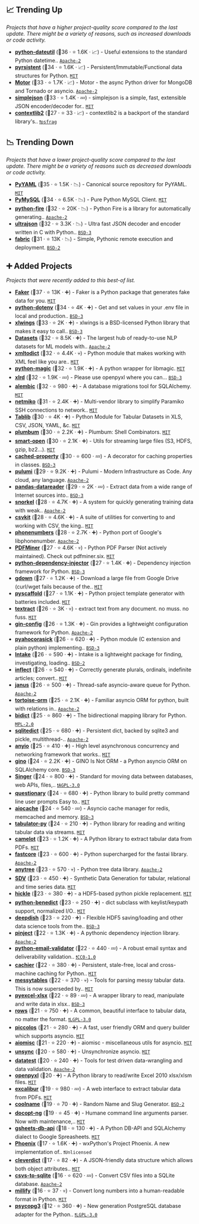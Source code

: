 ## 📈 Trending Up

_Projects that have a higher project-quality score compared to the last update. There might be a variety of reasons, such as increased downloads or code activity._

- <b><a href="https://github.com/dateutil/dateutil">python-dateutil</a></b> (🥇36 ·  ⭐ 1.6K · 📈) - Useful extensions to the standard Python datetime.. <code><a href="http://bit.ly/3nYMfla">Apache-2</a></code>
- <b><a href="https://github.com/tobgu/pyrsistent">pyrsistent</a></b> (🥇34 ·  ⭐ 1.6K · 📈) - Persistent/Immutable/Functional data structures for Python. <code><a href="http://bit.ly/34MBwT8">MIT</a></code>
- <b><a href="https://github.com/mongodb/motor">Motor</a></b> (🥈33 ·  ⭐ 1.7K · 📈) - Motor - the async Python driver for MongoDB and Tornado or asyncio. <code><a href="http://bit.ly/3nYMfla">Apache-2</a></code>
- <b><a href="https://github.com/simplejson/simplejson">simplejson</a></b> (🥈33 ·  ⭐ 1.4K · 💤) - simplejson is a simple, fast, extensible JSON encoder/decoder for.. <code><a href="http://bit.ly/34MBwT8">MIT</a></code>
- <b><a href="https://github.com/jazzband/contextlib2">contextlib2</a></b> (🥉27 ·  ⭐ 33 · 📈) - contextlib2 is a backport of the standard library's.. <code><a href="https://tldrlegal.com/search?q=psfrag">❗️psfrag</a></code>

## 📉 Trending Down

_Projects that have a lower project-quality score compared to the last update. There might be a variety of reasons such as decreased downloads or code activity._

- <b><a href="https://github.com/yaml/pyyaml">PyYAML</a></b> (🥇35 ·  ⭐ 1.5K · 📉) - Canonical source repository for PyYAML. <code><a href="http://bit.ly/34MBwT8">MIT</a></code>
- <b><a href="https://github.com/PyMySQL/PyMySQL">PyMySQL</a></b> (🥈34 ·  ⭐ 6.5K · 📉) - Pure Python MySQL Client. <code><a href="http://bit.ly/34MBwT8">MIT</a></code>
- <b><a href="https://github.com/google/python-fire">python-fire</a></b> (🥈32 ·  ⭐ 20K · 📉) - Python Fire is a library for automatically generating.. <code><a href="http://bit.ly/3nYMfla">Apache-2</a></code>
- <b><a href="https://github.com/ultrajson/ultrajson">ultrajson</a></b> (🥈32 ·  ⭐ 3.3K · 📉) - Ultra fast JSON decoder and encoder written in C with Python.. <code><a href="http://bit.ly/3aKzpTv">BSD-3</a></code>
- <b><a href="https://github.com/fabric/fabric">fabric</a></b> (🥉31 ·  ⭐ 13K · 📉) - Simple, Pythonic remote execution and deployment. <code><a href="http://bit.ly/3rqEWVr">BSD-2</a></code>

## ➕ Added Projects

_Projects that were recently added to this best-of list._

- <b><a href="https://github.com/joke2k/faker">Faker</a></b> (🥇37 ·  ⭐ 13K · ➕) - Faker is a Python package that generates fake data for you. <code><a href="http://bit.ly/34MBwT8">MIT</a></code>
- <b><a href="https://github.com/theskumar/python-dotenv">python-dotenv</a></b> (🥇34 ·  ⭐ 4K · ➕) - Get and set values in your .env file in local and production.. <code><a href="http://bit.ly/3aKzpTv">BSD-3</a></code>
- <b><a href="https://github.com/xlwings/xlwings">xlwings</a></b> (🥇33 ·  ⭐ 2K · ➕) - xlwings is a BSD-licensed Python library that makes it easy to call.. <code><a href="http://bit.ly/3aKzpTv">BSD-3</a></code>
- <b><a href="https://github.com/huggingface/datasets">Datasets</a></b> (🥇32 ·  ⭐ 8.5K · ➕) - The largest hub of ready-to-use NLP datasets for ML models with.. <code><a href="http://bit.ly/3nYMfla">Apache-2</a></code>
- <b><a href="https://github.com/martinblech/xmltodict">xmltodict</a></b> (🥇32 ·  ⭐ 4.4K · 💀) - Python module that makes working with XML feel like you are.. <code><a href="http://bit.ly/34MBwT8">MIT</a></code>
- <b><a href="https://github.com/ahupp/python-magic">python-magic</a></b> (🥇32 ·  ⭐ 1.9K · ➕) - A python wrapper for libmagic. <code><a href="http://bit.ly/34MBwT8">MIT</a></code>
- <b><a href="https://github.com/python-excel/xlrd">xlrd</a></b> (🥇32 ·  ⭐ 1.9K · 💤) - Please use openpyxl where you can... <code><a href="http://bit.ly/3aKzpTv">BSD-3</a></code>
- <b><a href="https://github.com/sqlalchemy/alembic">alembic</a></b> (🥈32 ·  ⭐ 980 · ➕) - A database migrations tool for SQLAlchemy. <code><a href="http://bit.ly/34MBwT8">MIT</a></code>
- <b><a href="https://github.com/ktbyers/netmiko">netmiko</a></b> (🥉31 ·  ⭐ 2.4K · ➕) - Multi-vendor library to simplify Paramiko SSH connections to network.. <code><a href="http://bit.ly/34MBwT8">MIT</a></code>
- <b><a href="https://github.com/jazzband/tablib">Tablib</a></b> (🥈30 ·  ⭐ 4K · ➕) - Python Module for Tabular Datasets in XLS, CSV, JSON, YAML, &c. <code><a href="http://bit.ly/34MBwT8">MIT</a></code>
- <b><a href="https://github.com/tomerfiliba/plumbum">plumbum</a></b> (🥉30 ·  ⭐ 2.2K · ➕) - Plumbum: Shell Combinators. <code><a href="http://bit.ly/34MBwT8">MIT</a></code>
- <b><a href="https://github.com/RaRe-Technologies/smart_open">smart-open</a></b> (🥈30 ·  ⭐ 2.1K · ➕) - Utils for streaming large files (S3, HDFS, gzip, bz2...). <code><a href="http://bit.ly/34MBwT8">MIT</a></code>
- <b><a href="https://github.com/pydanny/cached-property">cached-property</a></b> (🥇30 ·  ⭐ 600 · 💤) - A decorator for caching properties in classes. <code><a href="http://bit.ly/3aKzpTv">BSD-3</a></code>
- <b><a href="https://github.com/pulumi/pulumi">pulumi</a></b> (🥉29 ·  ⭐ 9.2K · ➕) - Pulumi - Modern Infrastructure as Code. Any cloud, any language. <code><a href="http://bit.ly/3nYMfla">Apache-2</a></code>
- <b><a href="https://github.com/pydata/pandas-datareader">pandas-datareader</a></b> (🥈29 ·  ⭐ 2K · 💤) - Extract data from a wide range of Internet sources into.. <code><a href="http://bit.ly/3aKzpTv">BSD-3</a></code>
- <b><a href="https://github.com/snorkel-team/snorkel">snorkel</a></b> (🥈28 ·  ⭐ 4.7K · ➕) - A system for quickly generating training data with weak.. <code><a href="http://bit.ly/3nYMfla">Apache-2</a></code>
- <b><a href="https://github.com/wireservice/csvkit">csvkit</a></b> (🥈28 ·  ⭐ 4.6K · ➕) - A suite of utilities for converting to and working with CSV, the king.. <code><a href="http://bit.ly/34MBwT8">MIT</a></code>
- <b><a href="https://github.com/daviddrysdale/python-phonenumbers">phonenumbers</a></b> (🥈28 ·  ⭐ 2.7K · ➕) - Python port of Google's libphonenumber. <code><a href="http://bit.ly/3nYMfla">Apache-2</a></code>
- <b><a href="https://github.com/euske/pdfminer">PDFMiner</a></b> (🥉27 ·  ⭐ 4.6K · 💀) - Python PDF Parser (Not actively maintained). Check out pdfminer.six. <code><a href="http://bit.ly/34MBwT8">MIT</a></code>
- <b><a href="https://github.com/ets-labs/python-dependency-injector">python-dependency-injector</a></b> (🥉27 ·  ⭐ 1.4K · ➕) - Dependency injection framework for Python. <code><a href="http://bit.ly/3aKzpTv">BSD-3</a></code>
- <b><a href="https://github.com/wkentaro/gdown">gdown</a></b> (🥉27 ·  ⭐ 1.2K · ➕) - Download a large file from Google Drive (curl/wget fails because of the.. <code><a href="http://bit.ly/34MBwT8">MIT</a></code>
- <b><a href="https://github.com/pyscaffold/pyscaffold">pyscaffold</a></b> (🥉27 ·  ⭐ 1.1K · ➕) - Python project template generator with batteries included. <code><a href="http://bit.ly/34MBwT8">MIT</a></code>
- <b><a href="https://github.com/deanmalmgren/textract">textract</a></b> (🥉26 ·  ⭐ 3K · 💀) - extract text from any document. no muss. no fuss. <code><a href="http://bit.ly/34MBwT8">MIT</a></code>
- <b><a href="https://github.com/google/gin-config">gin-config</a></b> (🥉26 ·  ⭐ 1.3K · ➕) - Gin provides a lightweight configuration framework for Python. <code><a href="http://bit.ly/3nYMfla">Apache-2</a></code>
- <b><a href="https://github.com/WojciechMula/pyahocorasick">pyahocorasick</a></b> (🥉26 ·  ⭐ 620 · ➕) - Python module (C extension and plain python) implementing.. <code><a href="http://bit.ly/3aKzpTv">BSD-3</a></code>
- <b><a href="https://github.com/intake/intake">Intake</a></b> (🥉26 ·  ⭐ 590 · ➕) - Intake is a lightweight package for finding, investigating, loading.. <code><a href="http://bit.ly/3rqEWVr">BSD-2</a></code>
- <b><a href="https://github.com/jaraco/inflect">inflect</a></b> (🥉26 ·  ⭐ 540 · ➕) - Correctly generate plurals, ordinals, indefinite articles; convert.. <code><a href="http://bit.ly/34MBwT8">MIT</a></code>
- <b><a href="https://github.com/aio-libs/janus">janus</a></b> (🥈26 ·  ⭐ 500 · ➕) - Thread-safe asyncio-aware queue for Python. <code><a href="http://bit.ly/3nYMfla">Apache-2</a></code>
- <b><a href="https://github.com/tortoise/tortoise-orm">tortoise-orm</a></b> (🥉25 ·  ⭐ 2.1K · ➕) - Familiar asyncio ORM for python, built with relations in.. <code><a href="http://bit.ly/3nYMfla">Apache-2</a></code>
- <b><a href="https://github.com/jab/bidict">bidict</a></b> (🥉25 ·  ⭐ 860 · ➕) - The bidirectional mapping library for Python. <code><a href="http://bit.ly/3postzC">MPL-2.0</a></code>
- <b><a href="https://github.com/RaRe-Technologies/sqlitedict">sqlitedict</a></b> (🥉25 ·  ⭐ 680 · ➕) - Persistent dict, backed by sqlite3 and pickle, multithread-.. <code><a href="http://bit.ly/3nYMfla">Apache-2</a></code>
- <b><a href="https://github.com/agronholm/anyio">anyio</a></b> (🥈25 ·  ⭐ 410 · ➕) - High level asynchronous concurrency and networking framework that works.. <code><a href="http://bit.ly/34MBwT8">MIT</a></code>
- <b><a href="https://github.com/python-gino/gino">gino</a></b> (🥉24 ·  ⭐ 2.2K · ➕) - GINO Is Not ORM - a Python asyncio ORM on SQLAlchemy core. <code><a href="http://bit.ly/3aKzpTv">BSD-3</a></code>
- <b><a href="https://github.com/singer-io/getting-started">Singer</a></b> (🥉24 ·  ⭐ 800 · ➕) - Standard for moving data between databases, web APIs, files,.. <code><a href="http://bit.ly/3pwmjO5">❗️AGPL-3.0</a></code>
- <b><a href="https://github.com/tmbo/questionary">questionary</a></b> (🥉24 ·  ⭐ 680 · ➕) - Python library to build pretty command line user prompts Easy to.. <code><a href="http://bit.ly/34MBwT8">MIT</a></code>
- <b><a href="https://github.com/aio-libs/aiocache">aiocache</a></b> (🥉24 ·  ⭐ 540 · 💤) - Asyncio cache manager for redis, memcached and memory. <code><a href="http://bit.ly/3aKzpTv">BSD-3</a></code>
- <b><a href="https://github.com/frictionlessdata/tabulator-py">tabulator-py</a></b> (🥉24 ·  ⭐ 210 · ➕) - Python library for reading and writing tabular data via streams. <code><a href="http://bit.ly/34MBwT8">MIT</a></code>
- <b><a href="https://github.com/camelot-dev/camelot">camelot</a></b> (🥉23 ·  ⭐ 1.2K · ➕) - A Python library to extract tabular data from PDFs. <code><a href="http://bit.ly/34MBwT8">MIT</a></code>
- <b><a href="https://github.com/fastai/fastcore">fastcore</a></b> (🥉23 ·  ⭐ 600 · ➕) - Python supercharged for the fastai library. <code><a href="http://bit.ly/3nYMfla">Apache-2</a></code>
- <b><a href="https://github.com/c0fec0de/anytree">anytree</a></b> (🥉23 ·  ⭐ 570 · 💀) - Python tree data library. <code><a href="http://bit.ly/3nYMfla">Apache-2</a></code>
- <b><a href="https://github.com/sdv-dev/SDV">SDV</a></b> (🥉23 ·  ⭐ 450 · ➕) - Synthetic Data Generation for tabular, relational and time series data. <code><a href="http://bit.ly/34MBwT8">MIT</a></code>
- <b><a href="https://github.com/telegraphic/hickle">hickle</a></b> (🥉23 ·  ⭐ 380 · ➕) - a HDF5-based python pickle replacement. <code><a href="http://bit.ly/34MBwT8">MIT</a></code>
- <b><a href="https://github.com/fabiocaccamo/python-benedict">python-benedict</a></b> (🥉23 ·  ⭐ 250 · ➕) - dict subclass with keylist/keypath support, normalized I/O.. <code><a href="http://bit.ly/34MBwT8">MIT</a></code>
- <b><a href="https://github.com/uchicago-cs/deepdish">deepdish</a></b> (🥉23 ·  ⭐ 220 · ➕) - Flexible HDF5 saving/loading and other data science tools from the.. <code><a href="http://bit.ly/3aKzpTv">BSD-3</a></code>
- <b><a href="https://github.com/google/pinject">pinject</a></b> (🥉22 ·  ⭐ 1.3K · ➕) - A pythonic dependency injection library. <code><a href="http://bit.ly/3nYMfla">Apache-2</a></code>
- <b><a href="https://github.com/JoshData/python-email-validator">python-email-validator</a></b> (🥉22 ·  ⭐ 440 · 💤) - A robust email syntax and deliverability validation.. <code><a href="https://tldrlegal.com/search?q=CC0-1.0">❗️CC0-1.0</a></code>
- <b><a href="https://github.com/shaypal5/cachier">cachier</a></b> (🥉22 ·  ⭐ 380 · ➕) - Persistent, stale-free, local and cross-machine caching for Python.. <code><a href="http://bit.ly/34MBwT8">MIT</a></code>
- <b><a href="https://github.com/okfn/messytables">messytables</a></b> (🥉22 ·  ⭐ 370 · 💀) - Tools for parsing messy tabular data. This is now superseded by.. <code><a href="http://bit.ly/34MBwT8">MIT</a></code>
- <b><a href="https://github.com/pyexcel/pyexcel-xlsx">pyexcel-xlsx</a></b> (🥉22 ·  ⭐ 89 · 💤) - A wrapper library to read, manipulate and write data in xlsx.. <code><a href="http://bit.ly/3aKzpTv">BSD-3</a></code>
- <b><a href="https://github.com/turicas/rows">rows</a></b> (🥉21 ·  ⭐ 750 · ➕) - A common, beautiful interface to tabular data, no matter the format. <code><a href="http://bit.ly/37RvQcA">❗️LGPL-3.0</a></code>
- <b><a href="https://github.com/piccolo-orm/piccolo">piccolos</a></b> (🥉21 ·  ⭐ 280 · ➕) - A fast, user friendly ORM and query builder which supports asyncio. <code><a href="http://bit.ly/34MBwT8">MIT</a></code>
- <b><a href="https://github.com/aiokitchen/aiomisc">aiomisc</a></b> (🥉21 ·  ⭐ 220 · ➕) - aiomisc - miscellaneous utils for asyncio. <code><a href="http://bit.ly/34MBwT8">MIT</a></code>
- <b><a href="https://github.com/alex-sherman/unsync">unsync</a></b> (🥉20 ·  ⭐ 580 · ➕) - Unsynchronize asyncio. <code><a href="http://bit.ly/34MBwT8">MIT</a></code>
- <b><a href="https://github.com/shawnbrown/datatest">datatest</a></b> (🥉20 ·  ⭐ 240 · ➕) - Tools for test driven data-wrangling and data validation. <code><a href="http://bit.ly/3nYMfla">Apache-2</a></code>
- <b><a href="https://openpyxl.readthedocs.io">openpyxl</a></b> (🥉20 · ➕) - A Python library to read/write Excel 2010 xlsx/xlsm files. <code><a href="http://bit.ly/34MBwT8">MIT</a></code>
- <b><a href="https://github.com/camelot-dev/excalibur">excalibur</a></b> (🥉19 ·  ⭐ 980 · 💤) - A web interface to extract tabular data from PDFs. <code><a href="http://bit.ly/34MBwT8">MIT</a></code>
- <b><a href="https://github.com/alexanderlukanin13/coolname">coolname</a></b> (🥉19 ·  ⭐ 70 · ➕) - Random Name and Slug Generator. <code><a href="http://bit.ly/3rqEWVr">BSD-2</a></code>
- <b><a href="https://github.com/jazzband/docopt-ng">docopt-ng</a></b> (🥉19 ·  ⭐ 45 · ➕) - Humane command line arguments parser. Now with maintenance,.. <code><a href="http://bit.ly/34MBwT8">MIT</a></code>
- <b><a href="https://github.com/betodealmeida/gsheets-db-api">gsheets-db-api</a></b> (🥉18 ·  ⭐ 130 · ➕) - A Python DB-API and SQLAlchemy dialect to Google Spreasheets. <code><a href="http://bit.ly/34MBwT8">MIT</a></code>
- <b><a href="https://github.com/wxWidgets/Phoenix">Phoenix</a></b> (🥉17 ·  ⭐ 1.6K · ➕) - wxPython's Project Phoenix. A new implementation of.. <code>❗Unlicensed</code>
- <b><a href="https://github.com/PFython/cleverdict">cleverdict</a></b> (🥉17 ·  ⭐ 82 · ➕) - A JSON-friendly data structure which allows both object attributes.. <code><a href="http://bit.ly/34MBwT8">MIT</a></code>
- <b><a href="https://github.com/simonw/csvs-to-sqlite">csvs-to-sqlite</a></b> (🥉16 ·  ⭐ 620 · 💤) - Convert CSV files into a SQLite database. <code><a href="http://bit.ly/3nYMfla">Apache-2</a></code>
- <b><a href="https://github.com/azaitsev/millify">millify</a></b> (🥉16 ·  ⭐ 37 · 💀) - Convert long numbers into a human-readable format in Python. <code><a href="http://bit.ly/34MBwT8">MIT</a></code>
- <b><a href="https://github.com/psycopg/psycopg">psycopg3</a></b> (🥉12 ·  ⭐ 360 · ➕) - New generation PostgreSQL database adapter for the Python.. <code><a href="http://bit.ly/37RvQcA">❗️LGPL-3.0</a></code>

